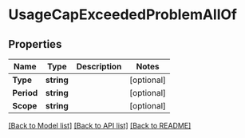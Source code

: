 # UsageCapExceededProblemAllOf

## Properties

Name | Type | Description | Notes
------------ | ------------- | ------------- | -------------
**Type** | **string** |  | [optional] 
**Period** | **string** |  | [optional] 
**Scope** | **string** |  | [optional] 

[[Back to Model list]](../README.md#documentation-for-models) [[Back to API list]](../README.md#documentation-for-api-endpoints) [[Back to README]](../README.md)


